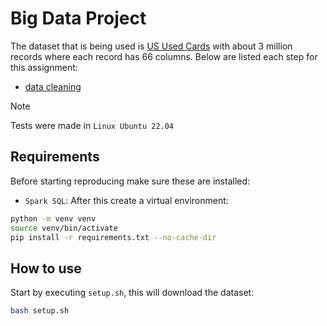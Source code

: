# Big Data Project
The dataset that is being used is [US Used Cards](https://www.kaggle.com/datasets/ananaymital/us-used-cars-dataset) with about 3 million records where each record has 66 columns. Below are listed each step for this assignment:
- [data cleaning]()

> [!NOTE]
> Tests were made in `Linux Ubuntu 22.04`

## Requirements
Before starting reproducing make sure these are installed:
- `Spark SQL`: 
After this create a virtual environment:
```bash
python -m venv venv
source venv/bin/activate
pip install -r requirements.txt --no-cache-dir
```

## How to use
Start by executing `setup.sh`, this will download the dataset:
```bash
bash setup.sh
```
